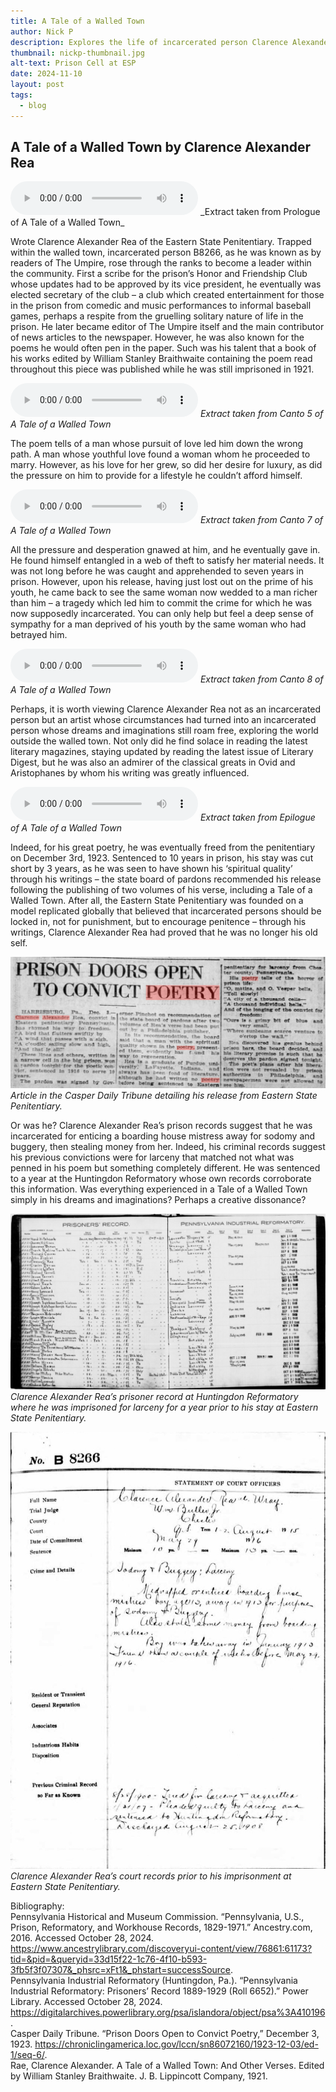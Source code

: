 ```yaml
---
title: A Tale of a Walled Town
author: Nick P
description: Explores the life of incarcerated person Clarence Alexander Rea through his poem a Tale of a Walled Town.
thumbnail: nickp-thumbnail.jpg
alt-text: Prison Cell at ESP
date: 2024-11-10
layout: post
tags:
  - blog
---
```

## A Tale of a Walled Town by Clarence Alexander Rea

<audio controls>
  <source src="/assets/img/Prologue.mp3" type="audio/mpeg">
</audio>
_Extract taken from Prologue of A Tale of a Walled Town_

Wrote Clarence Alexander Rea of the Eastern State Penitentiary. Trapped within the walled town, incarcerated person B8266, as he was known as by readers of The Umpire, rose through the ranks to become a leader within the community. First a scribe for the prison’s Honor and Friendship Club whose updates had to be approved by its vice president, he eventually was elected secretary of the club – a club which created entertainment for those in the prison from comedic and music performances to informal baseball games, perhaps a respite from the gruelling solitary nature of life in the prison. He later became editor of The Umpire itself and the main contributor of news articles to the newspaper. However, he was also known for the poems he would often pen in the paper. Such was his talent that a book of his works edited by William Stanley Braithwaite containing the poem read throughout this piece was published while he was still imprisoned in 1921.

![Canto 5](/assets/img/Canto5.mp3)
_Extract taken from Canto 5 of A Tale of a Walled Town_

The poem tells of a man whose pursuit of love led him down the wrong path. A man whose youthful love found a woman whom he proceeded to marry. However, as his love for her grew, so did her desire for luxury, as did the pressure on him to provide for a lifestyle he couldn’t afford himself. 

![Canto 7](/assets/img/Canto7.mp3)
_Extract taken from Canto 7 of A Tale of a Walled Town_

All the pressure and desperation gnawed at him, and he eventually gave in. He found himself entangled in a web of theft to satisfy her material needs. It was not long before he was caught and apprehended to seven years in prison. However, upon his release, having just lost out on the prime of his youth, he came back to see the same woman now wedded to a man richer than him – a tragedy which led him to commit the crime for which he was now supposedly incarcerated. You can only help but feel a deep sense of sympathy for a man deprived of his youth by the same woman who had betrayed him.

![Canto 8](/assets/img/Canto8.mp3)
_Extract taken from Canto 8 of A Tale of a Walled Town_

Perhaps, it is worth viewing Clarence Alexander Rea not as an incarcerated person but an artist whose circumstances had turned into an incarcerated person whose dreams and imaginations still roam free, exploring the world outside the walled town. Not only did he find solace in reading the latest literary magazines, staying updated by reading the latest issue of Literary Digest, but he was also an admirer of the classical greats in Ovid and Aristophanes by whom his writing was greatly influenced.

![Epilogue](/assets/img/Epilogue.mp3)
_Extract taken from Epilogue of A Tale of a Walled Town_

Indeed, for his great poetry, he was eventually freed from the penitentiary on December 3rd, 1923. Sentenced to 10 years in prison, his stay was cut short by 3 years, as he was seen to have shown his ‘spiritual quality’ through his writings – the state board of pardons recommended his release following the publishing of two volumes of his verse, including a Tale of a Walled Town. After all, the Eastern State Penitentiary was founded on a model replicated globally that believed that incarcerated persons should be locked in, not for punishment, but to encourage penitence – through his writings, Clarence Alexander Rea had proved that he was no longer his old self.

![Casper Daily Tribune](/assets/img/CDTNewspaper.jpg)  
_Article in the Casper Daily Tribune detailing his release from Eastern State Penitentiary._

Or was he? Clarence Alexander Rea’s prison records suggest that he was incarcerated for enticing a boarding house mistress away for sodomy and buggery, then stealing money from her. Indeed, his criminal records suggest his previous convictions were for larceny that matched not what was penned in his poem but something completely different. He was sentenced to a year at the Huntingdon Reformatory whose own records corroborate this information. Was everything experienced in a Tale of a Walled Town simply in his dreams and imaginations? Perhaps a creative dissonance?

![CAR's Huntingdon Record](/assets/img/CARHuntingdon.jpg)  
_Clarence Alexander Rea’s prisoner record at Huntingdon Reformatory where he was imprisoned for larceny for a year prior to his stay at Eastern State Penitentiary._

![CAR's ESP Record](/assets/img/CARESP.jpg)  
_Clarence Alexander Rea’s court records prior to his imprisonment at Eastern State Penitentiary._

Bibliography:  
Pennsylvania Historical and Museum Commission. “Pennsylvania, U.S., Prison, Reformatory, and Workhouse Records, 1829-1971.” Ancestry.com, 2016. Accessed October 28, 2024. https://www.ancestrylibrary.com/discoveryui-content/view/76861:61173?tid=&pid=&queryid=33d15f22-1c76-4f10-b593-3fb5f3f07307&_phsrc=xFt1&_phstart=successSource.  
Pennsylvania Industrial Reformatory (Huntingdon, Pa.). “Pennsylvania Industrial Reformatory: Prisoners’ Record 1889-1929 (Roll 6652).” Power Library. Accessed October 28, 2024. https://digitalarchives.powerlibrary.org/psa/islandora/object/psa%3A410196.  
Casper Daily Tribune. “Prison Doors Open to Convict Poetry,” December 3, 1923. https://chroniclingamerica.loc.gov/lccn/sn86072160/1923-12-03/ed-1/seq-6/.  
Rae, Clarence Alexander. A Tale of a Walled Town: And Other Verses. Edited by William Stanley Braithwaite. J. B. Lippincott Company, 1921.

